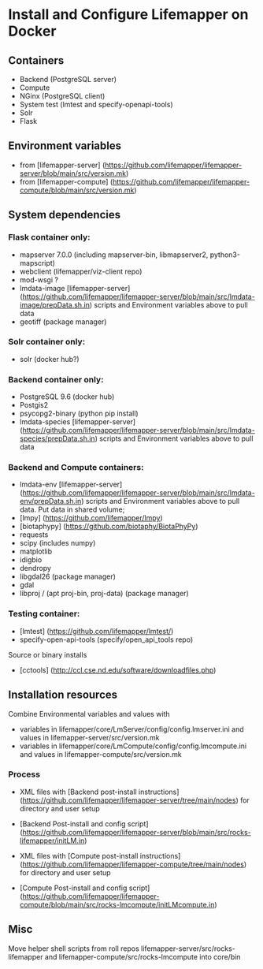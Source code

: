 # Install and Configure Lifemapper on Docker

## Containers

* Backend (PostgreSQL server)
* Compute
* NGinx (PostgreSQL client)
* System test (lmtest and specify-openapi-tools)
* Solr
* Flask

## Environment variables 
* from [lifemapper-server] (https://github.com/lifemapper/lifemapper-server/blob/main/src/version.mk)
* from [lifemapper-compute] (https://github.com/lifemapper/lifemapper-compute/blob/main/src/version.mk)

## System dependencies

### Flask container only:

* mapserver 7.0.0 (including mapserver-bin, libmapserver2, python3-mapscript)
* webclient (lifemapper/viz-client repo)
* mod-wsgi ?
* lmdata-image [lifemapper-server] (https://github.com/lifemapper/lifemapper-server/blob/main/src/lmdata-image/prepData.sh.in) scripts and Environment variables above to pull data
* geotiff (package manager)


### Solr container only:

* solr (docker hub?)

### Backend container only:

* PostgreSQL 9.6 (docker hub)
* Postgis2
* psycopg2-binary (python pip install)
* lmdata-species [lifemapper-server] (https://github.com/lifemapper/lifemapper-server/blob/main/src/lmdata-species/prepData.sh.in) scripts and Environment variables above to pull data

### Backend and Compute containers:

* lmdata-env [lifemapper-server] (https://github.com/lifemapper/lifemapper-server/blob/main/src/lmdata-env/prepData.sh.in) scripts and Environment variables above to pull data. Put data in shared volume;
* [lmpy] (https://github.com/lifemapper/lmpy)
* [biotaphypy] (https://github.com/biotaphy/BiotaPhyPy)
* requests 
* scipy (includes numpy)
* matplotlib
* idigbio
* dendropy
* libgdal26 (package manager)
* gdal
* libproj / (apt proj-bin, proj-data) (package manager)



### Testing container:
* [lmtest] (https://github.com/lifemapper/lmtest/) 
* specify-open-api-tools (specify/open_api_tools repo)


Source or binary installs

* [cctools] (http://ccl.cse.nd.edu/software/downloadfiles.php)


## Installation resources

Combine Environmental variables and values with 

* variables in lifemapper/core/LmServer/config/config.lmserver.ini 
  and values in lifemapper-server/src/version.mk
* variables in lifemapper/core/LmCompute/config/config.lmcompute.ini 
  and values in lifemapper-compute/src/version.mk

### Process 

* XML files with [Backend post-install instructions] (https://github.com/lifemapper/lifemapper-server/tree/main/nodes) for directory and user setup
* [Backend Post-install and config script] (https://github.com/lifemapper/lifemapper-server/blob/main/src/rocks-lifemapper/initLM.in)  

* XML files with [Compute post-install instructions] (https://github.com/lifemapper/lifemapper-compute/tree/main/nodes) for directory and user setup
* [Compute Post-install and config script] (https://github.com/lifemapper/lifemapper-compute/blob/main/src/rocks-lmcompute/initLMcompute.in) 
  
## Misc 

Move helper shell scripts from roll repos lifemapper-server/src/rocks-lifemapper and 
lifemapper-compute/src/rocks-lmcompute into core/bin
